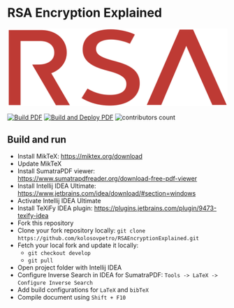 # RSA Encryption Explained

<p align="center">
  <img src="img/rsa_logo.png" width="1200"  alt="RSA Logo"/>
</p>


[![Build PDF](https://github.com/kolosovpetro/RSAEncryptionExplained/actions/workflows/build-pdf.yml/badge.svg)](https://github.com/kolosovpetro/RSAEncryptionExplained/actions/workflows/build.yml/badge.svg)
[![Build and Deploy PDF](https://github.com/kolosovpetro/RSAEncryptionExplained/actions/workflows/build-and-deploy-pdf.yml/badge.svg)](https://github.com/kolosovpetro/RSAEncryptionExplained/actions/workflows/build-and-deploy.yml/badge.svg)
![contributors count](https://img.shields.io/github/contributors/kolosovpetro/RSAEncryptionExplained)

## Build and run

- Install MikTeX: https://miktex.org/download
- Update MikTeX
- Install SumatraPDF viewer: https://www.sumatrapdfreader.org/download-free-pdf-viewer
- Install Intellij IDEA Ultimate: https://www.jetbrains.com/idea/download/#section=windows
- Activate Intellij IDEA Ultimate
- Install TeXiFy IDEA plugin: https://plugins.jetbrains.com/plugin/9473-texify-idea
- Fork this repository
- Clone your fork repository locally: `git clone https://github.com/kolosovpetro/RSAEncryptionExplained.git`
- Fetch your local fork and update it locally:
    - `git checkout develop`
    - `git pull`
- Open project folder with Intellij IDEA
- Configure Inverse Search in IDEA for SumatraPDF: `Tools -> LaTeX -> Configure Inverse Search`
- Add build configurations for `LaTeX` and `bibTeX`
- Compile document using `Shift + F10`